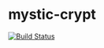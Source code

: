 # mystic-crypt

[![Build Status](https://travis-ci.org/astrapi69/mystic-crypt.svg?branch=master)](https://travis-ci.org/astrapi69/mystic-crypt)
